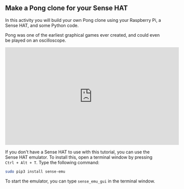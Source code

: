 ## Make a Pong clone for your Sense HAT

In this activity you will build your own Pong clone using your Raspberry Pi, a Sense HAT, and some Python code.

Pong was one of the earliest graphical games ever created, and could even be played on an oscilloscope.

<iframe width="560" height="315" src="https://www.youtube.com/embed/bzEBOjvA11w" frameborder="0" allowfullscreen></iframe>

If you don't have a Sense HAT to use with this tutorial, you can use the Sense HAT emulator. To install this, open a terminal window by pressing `Ctrl + Alt + T`. Type the following command:

``` bash
sudo pip3 install sense-emu
```

To start the emulator, you can type `sense_emu_gui` in the terminal window.

